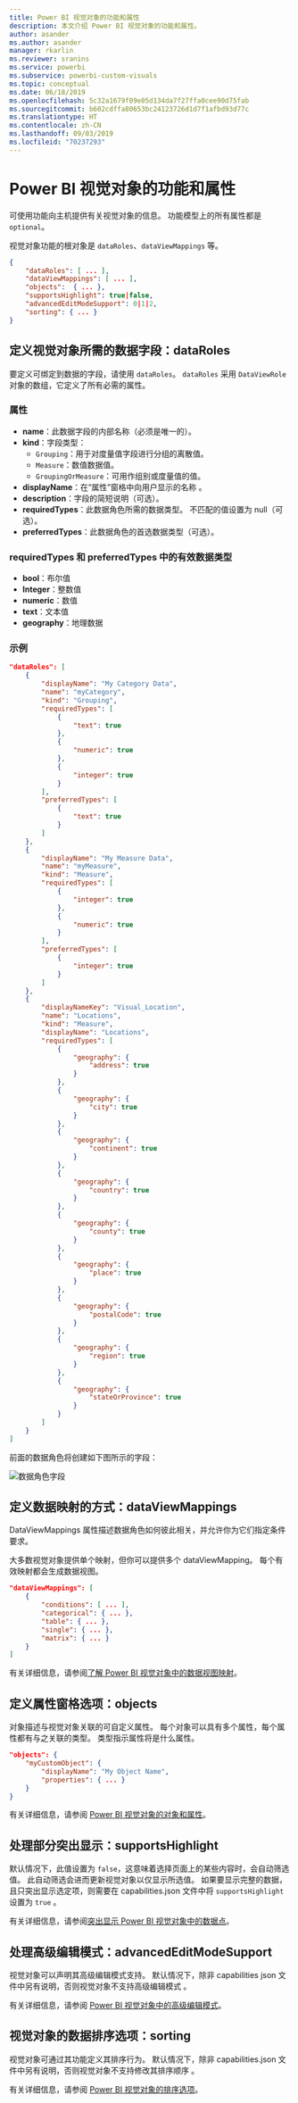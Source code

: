 ```yaml
---
title: Power BI 视觉对象的功能和属性
description: 本文介绍 Power BI 视觉对象的功能和属性。
author: asander
ms.author: asander
manager: rkarlin
ms.reviewer: sranins
ms.service: powerbi
ms.subservice: powerbi-custom-visuals
ms.topic: conceptual
ms.date: 06/18/2019
ms.openlocfilehash: 5c32a1679f09e05d134da7f27ffa0cee90d75fab
ms.sourcegitcommit: b602cdffa80653bc24123726d1d7f1afbd93d77c
ms.translationtype: HT
ms.contentlocale: zh-CN
ms.lasthandoff: 09/03/2019
ms.locfileid: "70237293"
---
```

# <a name="capabilities-and-properties-of-power-bi-visuals"></a>Power BI 视觉对象的功能和属性 

可使用功能向主机提供有关视觉对象的信息。 功能模型上的所有属性都是 `optional`。

视觉对象功能的根对象是 `dataRoles`、`dataViewMappings` 等。

```json
{
    "dataRoles": [ ... ],
    "dataViewMappings": [ ... ],
    "objects":  { ... },
    "supportsHighlight": true|false,
    "advancedEditModeSupport": 0|1|2,
    "sorting": { ... }
}

```

## <a name="define-the-data-fields-that-your-visual-expects-dataroles"></a>定义视觉对象所需的数据字段：dataRoles

要定义可绑定到数据的字段，请使用 `dataRoles`。 `dataRoles` 采用 `DataViewRole` 对象的数组，它定义了所有必需的属性。

### <a name="properties"></a>属性

* **name**：此数据字段的内部名称（必须是唯一的）。
* **kind**：字段类型：
    * `Grouping`：用于对度量值字段进行分组的离散值。
    * `Measure`：数值数据值。
    * `GroupingOrMeasure`：可用作组别或度量值的值。
* **displayName**：在“属性”窗格中向用户显示的名称  。
* **description**：字段的简短说明（可选）。
* **requiredTypes**：此数据角色所需的数据类型。 不匹配的值设置为 null（可选）。
* **preferredTypes**：此数据角色的首选数据类型（可选）。

### <a name="valid-data-types-in-requiredtypes-and-preferredtypes"></a>requiredTypes 和 preferredTypes 中的有效数据类型

* **bool**：布尔值
* **Integer**：整数值
* **numeric**：数值
* **text**：文本值
* **geography**：地理数据

### <a name="example"></a>示例

```json
"dataRoles": [
    {
        "displayName": "My Category Data",
        "name": "myCategory",
        "kind": "Grouping",
        "requiredTypes": [
            {
                "text": true
            },
            {
                "numeric": true
            },
            {
                "integer": true
            }
        ],
        "preferredTypes": [
            {
                "text": true
            }
        ]
    },
    {
        "displayName": "My Measure Data",
        "name": "myMeasure",
        "kind": "Measure",
        "requiredTypes": [
            {
                "integer": true
            },
            {
                "numeric": true
            }
        ],
        "preferredTypes": [
            {
                "integer": true
            }
        ]
    },
    {
        "displayNameKey": "Visual_Location",
        "name": "Locations",
        "kind": "Measure",
        "displayName": "Locations",
        "requiredTypes": [
            {
                "geography": {
                    "address": true
                }
            },
            {
                "geography": {
                    "city": true
                }
            },
            {
                "geography": {
                    "continent": true
                }
            },
            {
                "geography": {
                    "country": true
                }
            },
            {
                "geography": {
                    "county": true
                }
            },
            {
                "geography": {
                    "place": true
                }
            },
            {
                "geography": {
                    "postalCode": true
                }
            },
            {
                "geography": {
                    "region": true
                }
            },
            {
                "geography": {
                    "stateOrProvince": true
                }
            }
        ]
    }
]
```

前面的数据角色将创建如下图所示的字段：

![数据角色字段](./media/data-role-display.png)

## <a name="define-how-you-want-the-data-mapped-dataviewmappings"></a>定义数据映射的方式：dataViewMappings

DataViewMappings 属性描述数据角色如何彼此相关，并允许你为它们指定条件要求。

大多数视觉对象提供单个映射，但你可以提供多个 dataViewMapping。 每个有效映射都会生成数据视图。 

```json
"dataViewMappings": [
    {
        "conditions": [ ... ],
        "categorical": { ... },
        "table": { ... },
        "single": { ... },
        "matrix": { ... }
    }
]
```

有关详细信息，请参阅[了解 Power BI 视觉对象中的数据视图映射](dataview-mappings.md)。

## <a name="define-property-pane-options-objects"></a>定义属性窗格选项：objects

对象描述与视觉对象关联的可自定义属性。 每个对象可以具有多个属性，每个属性都有与之关联的类型。 类型指示属性将是什么属性。 

```json
"objects": {
    "myCustomObject": {
        "displayName": "My Object Name",
        "properties": { ... }
    }
}
```

有关详细信息，请参阅 [Power BI 视觉对象的对象和属性](objects-properties.md)。

## <a name="handle-partial-highlighting-supportshighlight"></a>处理部分突出显示：supportsHighlight

默认情况下，此值设置为 `false`，这意味着选择页面上的某些内容时，会自动筛选值。 此自动筛选会进而更新视觉对象以仅显示所选值。 如果要显示完整的数据，且只突出显示选定项，则需要在 capabilities.json 文件中将 `supportsHighlight` 设置为 `true`  。

有关详细信息，请参阅[突出显示 Power BI 视觉对象中的数据点](highlight.md)。

## <a name="handle-advanced-edit-mode-advancededitmodesupport"></a>处理高级编辑模式：advancedEditModeSupport

视觉对象可以声明其高级编辑模式支持。 默认情况下，除非 capabilities json 文件中另有说明，否则视觉对象不支持高级编辑模式  。

有关详细信息，请参阅 [Power BI 视觉对象中的高级编辑模式](advanced-edit-mode.md)。

## <a name="data-sorting-options-for-visual-sorting"></a>视觉对象的数据排序选项：sorting

视觉对象可通过其功能定义其排序行为。 默认情况下，除非 capabilities.json 文件中另有说明，否则视觉对象不支持修改其排序顺序  。

有关详细信息，请参阅 [Power BI 视觉对象的排序选项](sort-options.md)。
